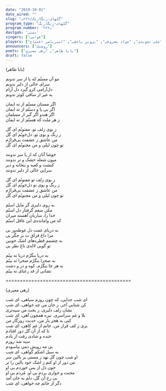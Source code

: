 ```yaml
---
date: "2019-10-01"
date_aired: ""
slug: "گلهای-رنگارنگ/۲۳۶ب"
program_type: "گلهای-رنگارنگ"
program_number: '۲۳۶ب'
dastgah: 'دشتی'
singers: ["قوامی"]
players: ["مجید وفادار", "علی تجویدی", "جواد معروفی", "پرویز یاحقی", "امیرناصر افتتاح"]
announcers: ["روشنک"]
poets: ["بابا طاهر", "رهی معیری"]
draft: false
---
```


(بابا طاهر)  

مو آن مستُم که پا از سر ندونم  
سرای خالی از دلبر ندونم  
دل‌آرامی کزو گیرد دل آرام  
به غیر از ساقی کوثر ندونم  

اگر مستان مستُم از ته ایمان  
اگر بی پا و دستُم از ته ایمان  
اگر هندو اگر گبر ار مسلمان  
ز هر ملت که هستُم از ته ایمان  

ز بوی زلف تو، مفتونُم ای گل  
ز رنگ و بوی تو، دل‌خونُم ای گل  
من عاشق ز عشقت بی‌قرارُم  
تو چون لیلی و من مجنونُم ای گل  

خوشا آنان که از پا سر ندونند  
میون شعله خشک و تر ندونند  
کنشت و کعبه و بتخانه و دیر  
سرایی خالی از دلبر ندونند  

ز بوی زلف تو مفتونُم ای گل  
ز رنگ و بوی تو دل‌خونُم ای گل  
من عاشق ز عشقت بی‌قرارُم  
تو چون لیلی و من مجنونُم ای گل  

به روی دلبری گر مایل استُم  
مكن منعم گرفتار دل‌ استُم  
خدا را، ساربان آهسته میران  
كه من وامانده‌ی این غافل استُم  

به دریای غمت دل غوطه‌ور بی  
مرا داغ فراق ت بر جگر بی  
به چشمم قطره‌های اشک خونین  
تو گویی لاله‌ی باغ نظر بی  

به دریا بنگرُم دریا ته بینُم  
به صحرا بنگرُم صحرا ته بینُم  
به هر جا بنگرُم، کوه و در و دشت  
نشانی از قد رعنای ته بینُم  

============================================  

(رهی معیری)  

ای شب جدایی، که چون روزم سیاهی، ای شب  
کن شتابی آخر، ز جان من چه خواهی، ای شب  
نشان زلف دلبری، ز بخت من سیه‌تری  
بلا و غم سراسری، تیره همچون آهی، ای شب  
کنی به هجر یار من، حدیث روزگار من  
بری ز کف قرار من، جانم از غم کاهی، ای شب  
تا که از آن گل دور افتادم  
خنده و شادی رفت از یادم  
سیه شد روزم  
بی مه رویش دمی نیاسودم  
به سیل اشکم گواهی، ای شب  
او شب چون گل نهد ز مستی بر بالین سر  
من دور از او کنم ز اشک خود بالین را تر  
خون دل از بس خوردم بی او  
محنت و خواری بردم بی او، مُردم بی او  
بی رخ آن گل، دلم به جان آمد  
دگر از جانم چه خواهی، ای شب  
